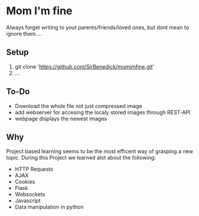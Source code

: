 # Mom I'm fine

Always forget writing to yout parents/friends/loved ones, but dont mean to ignore them....




## Setup
1. git clone 'https://github.com/SirBenedick/momimfine.git'
2. ...


## To-Do
* Download the whole file not just compressed image
* add webserver for accesing the localy stored images through REST-API
* webpage displays the newest images


## Why
Project based learning seems to be the most efficent way of grasping a new topic.
During this Project we learned alot about the following:

* HTTP Requests
* AJAX
* Cookies
* Flask
* Websockets
* Javascript
* Data manipulation in python
